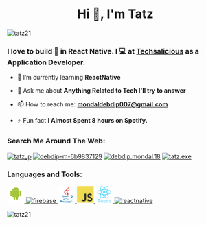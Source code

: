 <h1 align="center">Hi 👋, I'm Tatz</h1>

<p align="left"> <img src="https://komarev.com/ghpvc/?username=tatz21&label=Profile%20views&color=0e75b6&style=flat" alt="tatz21" /> </p>

### I love to build :iphone: in React Native. I :computer: at [Techsalicious](https://techsalicious.com/) as a Application Developer.

- 🌱 I’m currently learning **ReactNative**

- 💬 Ask me about **Anything Related to Tech I'll try to answer**

- 📫 How to reach me: **mondaldebdip007@gmail.com**

- ⚡ Fun fact **I Almost Spent 8 hours on Spotify.**

<h3 align="left">Search Me Around The Web:</h3>
<p align="left">
<a href="https://twitter.com/tatz_p" target="blank"><img align="center" src="https://cdn.jsdelivr.net/npm/simple-icons@3.0.1/icons/twitter.svg" alt="tatz_p" height="30" width="40" /></a>
<a href="https://linkedin.com/in/debdip-m-6b9837129" target="blank"><img align="center" src="https://cdn.jsdelivr.net/npm/simple-icons@3.0.1/icons/linkedin.svg" alt="debdip-m-6b9837129" height="30" width="40" /></a>
<a href="https://fb.com/debdip.mondal.18" target="blank"><img align="center" src="https://cdn.jsdelivr.net/npm/simple-icons@3.0.1/icons/facebook.svg" alt="debdip.mondal.18" height="30" width="40" /></a>
<a href="https://instagram.com/tatz.exe" target="blank"><img align="center" src="https://cdn.jsdelivr.net/npm/simple-icons@3.0.1/icons/instagram.svg" alt="tatz.exe" height="30" width="40" /></a>
</p>

<h3 align="left">Languages and Tools:</h3>
<p align="left"> <a href="https://developer.android.com" target="_blank"> <img src="https://raw.githubusercontent.com/devicons/devicon/master/icons/android/android-original-wordmark.svg" alt="android" width="40" height="40"/> </a> <a href="https://firebase.google.com/" target="_blank"> <img src="https://www.vectorlogo.zone/logos/firebase/firebase-icon.svg" alt="firebase" width="40" height="40"/> </a> <a href="https://www.java.com" target="_blank"> <img src="https://raw.githubusercontent.com/devicons/devicon/master/icons/java/java-original.svg" alt="java" width="40" height="40"/> </a> <a href="https://developer.mozilla.org/en-US/docs/Web/JavaScript" target="_blank"> <img src="https://raw.githubusercontent.com/devicons/devicon/master/icons/javascript/javascript-original.svg" alt="javascript" width="40" height="40"/> </a> <a href="https://reactjs.org/" target="_blank"> <img src="https://raw.githubusercontent.com/devicons/devicon/master/icons/react/react-original-wordmark.svg" alt="react" width="40" height="40"/> </a> <a href="https://reactnative.dev/" target="_blank"> <img src="https://reactnative.dev/img/header_logo.svg" alt="reactnative" width="40" height="40"/> </a> </p>

<p><img align="center" src="https://github-readme-stats.vercel.app/api/top-langs?username=tatz21&show_icons=true&locale=en&layout=compact" alt="tatz21" /></p>
